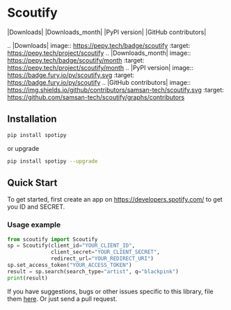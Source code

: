 # Scoutify

|Downloads| |Downloads_month| |PyPI version| |GitHub contributors|

.. |Downloads| image:: https://pepy.tech/badge/scoutify
   :target: https://pepy.tech/project/scoutify
.. |Downloads_month| image:: https://pepy.tech/badge/scoutify/month
   :target: https://pepy.tech/project/scoutify/month
.. |PyPI version| image:: https://badge.fury.io/py/scoutify.svg
   :target: https://badge.fury.io/py/scoutify
.. |GitHub contributors| image:: https://img.shields.io/github/contributors/samsan-tech/scoutify.svg
   :target: https://github.com/samsan-tech/scoutify/graphs/contributors



## Installation

```bash
pip install spotipy
```

or upgrade

```bash
pip install spotipy --upgrade
```

## Quick Start

To get started, first create an app on https://developers.spotify.com/ to get you ID and SECRET.

### Usage example

```python
from scoutify import Scoutify
sp = Scoutify(client_id="YOUR_CLIENT_ID",
              client_secret="YOUR_CLIENT_SECRET",
              redirect_url="YOUR_REDIRECT_URI")
sp.set_access_token("YOUR_ACCESS_TOKEN")
result = sp.search(search_type="artist", q="blackpink")
print(result)
```


If you have suggestions, bugs or other issues specific to this library,
file them [here](https://github.com/samsan-tech/scoutify/issues).
Or just send a pull request.
